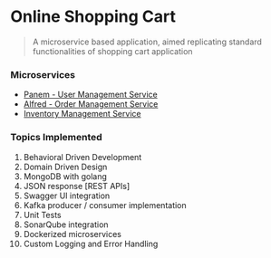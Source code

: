 # Online Shopping Cart

> A microservice based application, aimed replicating standard functionalities of shopping cart application

### Microservices
* [Panem - User Management Service](https://github.com/swiggy-2022-bootcamp/training-i-plus-plus/tree/main/murtaza/mini-project/panem)
* [Alfred - Order Management Service](https://github.com/swiggy-2022-bootcamp/training-i-plus-plus/tree/main/murtaza/mini-project/alfred)
* [Inventory Management Service](https://github.com/swiggy-2022-bootcamp/training-i-plus-plus/tree/main/murtaza/mini-project/inventory)


### Topics Implemented

1. Behavioral Driven Development
2. Domain Driven Design
3. MongoDB with golang
4. JSON response [REST APIs]
5. Swagger UI integration
6. Kafka producer / consumer implementation
7. Unit Tests
8. SonarQube integration
9. Dockerized microservices
10. Custom Logging and Error Handling

